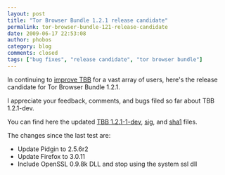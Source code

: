 ```yaml
---
layout: post
title: "Tor Browser Bundle 1.2.1 release candidate"
permalink: tor-browser-bundle-121-release-candidate
date: 2009-06-17 22:53:08
author: phobos
category: blog
comments: closed
tags: ["bug fixes", "release candidate", "tor browser bundle"]
---
```


In continuing to [improve TBB](https://blog.torproject.org/blog/testing-tor-browser-bundle-121dev) for a vast array of users, here's the release candidate for Tor Browser Bundle 1.2.1.

I appreciate your feedback, comments, and bugs filed so far about TBB 1.2.1-dev.

You can find here the updated [TBB 1.2.1-1-dev](https://www.torproject.org/torbrowser/dist/tor-im-browser-1.2.1-1-dev_en-US.exe), [sig](https://www.torproject.org/torbrowser/dist/tor-im-browser-1.2.1-1-dev_en-US.exe.asc), and [sha1](https://www.torproject.org/torbrowser/dist/tor-im-browser-1.2.1-1-dev_en-US.exe.sha1) files.

The changes since the last test are:

-   Update Pidgin to 2.5.6r2
-   Update Firefox to 3.0.11
-   Include OpenSSL 0.9.8k DLL and stop using the system ssl dll

